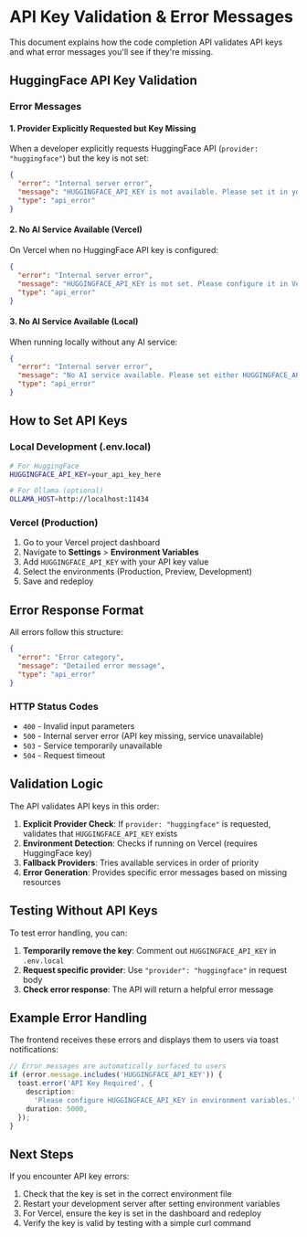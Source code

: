 # API Key Validation & Error Messages

This document explains how the code completion API validates API keys and what
error messages you'll see if they're missing.

## HuggingFace API Key Validation

### Error Messages

#### 1. **Provider Explicitly Requested but Key Missing**

When a developer explicitly requests HuggingFace API (`provider: "huggingface"`)
but the key is not set:

```json
{
  "error": "Internal server error",
  "message": "HUGGINGFACE_API_KEY is not available. Please set it in your environment variables.",
  "type": "api_error"
}
```

#### 2. **No AI Service Available (Vercel)**

On Vercel when no HuggingFace API key is configured:

```json
{
  "error": "Internal server error",
  "message": "HUGGINGFACE_API_KEY is not set. Please configure it in Vercel environment variables.",
  "type": "api_error"
}
```

#### 3. **No AI Service Available (Local)**

When running locally without any AI service:

```json
{
  "error": "Internal server error",
  "message": "No AI service available. Please set either HUGGINGFACE_API_KEY or ensure Ollama is running.",
  "type": "api_error"
}
```

## How to Set API Keys

### Local Development (.env.local)

```bash
# For HuggingFace
HUGGINGFACE_API_KEY=your_api_key_here

# For Ollama (optional)
OLLAMA_HOST=http://localhost:11434
```

### Vercel (Production)

1. Go to your Vercel project dashboard
2. Navigate to **Settings** > **Environment Variables**
3. Add `HUGGINGFACE_API_KEY` with your API key value
4. Select the environments (Production, Preview, Development)
5. Save and redeploy

## Error Response Format

All errors follow this structure:

```json
{
  "error": "Error category",
  "message": "Detailed error message",
  "type": "api_error"
}
```

### HTTP Status Codes

- `400` - Invalid input parameters
- `500` - Internal server error (API key missing, service unavailable)
- `503` - Service temporarily unavailable
- `504` - Request timeout

## Validation Logic

The API validates API keys in this order:

1. **Explicit Provider Check**: If `provider: "huggingface"` is requested,
   validates that `HUGGINGFACE_API_KEY` exists
2. **Environment Detection**: Checks if running on Vercel (requires HuggingFace
   key)
3. **Fallback Providers**: Tries available services in order of priority
4. **Error Generation**: Provides specific error messages based on missing
   resources

## Testing Without API Keys

To test error handling, you can:

1. **Temporarily remove the key**: Comment out `HUGGINGFACE_API_KEY` in
   `.env.local`
2. **Request specific provider**: Use `"provider": "huggingface"` in request
   body
3. **Check error response**: The API will return a helpful error message

## Example Error Handling

The frontend receives these errors and displays them to users via toast
notifications:

```typescript
// Error messages are automatically surfaced to users
if (error.message.includes('HUGGINGFACE_API_KEY')) {
  toast.error('API Key Required', {
    description:
      'Please configure HUGGINGFACE_API_KEY in environment variables.',
    duration: 5000,
  });
}
```

## Next Steps

If you encounter API key errors:

1. Check that the key is set in the correct environment file
2. Restart your development server after setting environment variables
3. For Vercel, ensure the key is set in the dashboard and redeploy
4. Verify the key is valid by testing with a simple curl command
